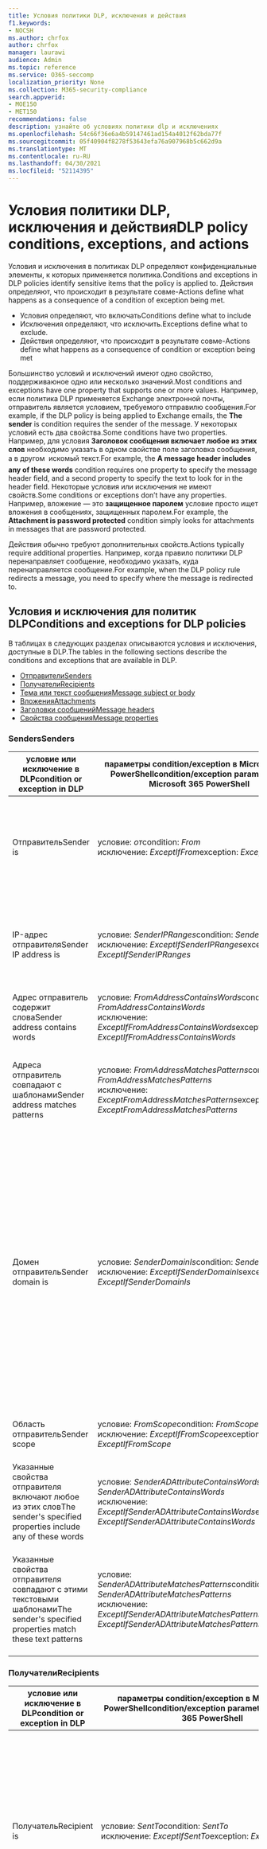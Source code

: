 ```yaml
---
title: Условия политики DLP, исключения и действия
f1.keywords:
- NOCSH
ms.author: chrfox
author: chrfox
manager: laurawi
audience: Admin
ms.topic: reference
ms.service: O365-seccomp
localization_priority: None
ms.collection: M365-security-compliance
search.appverid:
- MOE150
- MET150
recommendations: false
description: узнайте об условиях политики dlp и исключениях
ms.openlocfilehash: 54c66f36e6a4b59147461ad154a4012f62bda77f
ms.sourcegitcommit: 05f40904f8278f53643efa76a907968b5c662d9a
ms.translationtype: MT
ms.contentlocale: ru-RU
ms.lasthandoff: 04/30/2021
ms.locfileid: "52114395"
---
```

# <a name="dlp-policy-conditions-exceptions-and-actions"></a><span data-ttu-id="7125e-103">Условия политики DLP, исключения и действия</span><span class="sxs-lookup"><span data-stu-id="7125e-103">DLP policy conditions, exceptions, and actions</span></span>

<span data-ttu-id="7125e-104">Условия и исключения в политиках DLP определяют конфиденциальные элементы, к которых применяется политика.</span><span class="sxs-lookup"><span data-stu-id="7125e-104">Conditions and exceptions in DLP policies identify sensitive items that the policy is applied to.</span></span> <span data-ttu-id="7125e-105">Действия определяют, что происходит в результате совме-</span><span class="sxs-lookup"><span data-stu-id="7125e-105">Actions define what happens as a consequence of a condition of exception being met.</span></span>

- <span data-ttu-id="7125e-106">Условия определяют, что включать</span><span class="sxs-lookup"><span data-stu-id="7125e-106">Conditions define what to include</span></span>
- <span data-ttu-id="7125e-107">Исключения определяют, что исключить.</span><span class="sxs-lookup"><span data-stu-id="7125e-107">Exceptions define what to exclude.</span></span>
- <span data-ttu-id="7125e-108">Действия определяют, что происходит в результате совме-</span><span class="sxs-lookup"><span data-stu-id="7125e-108">Actions define what happens as a consequence of condition or exception being met</span></span>
 
<span data-ttu-id="7125e-109">Большинство условий и исключений имеют одно свойство, поддерживаюное одно или несколько значений.</span><span class="sxs-lookup"><span data-stu-id="7125e-109">Most conditions and exceptions have one property that supports one or more values.</span></span> <span data-ttu-id="7125e-110">Например, если политика DLP применяется Exchange электронной почты,  отправитель является условием, требуемого отправилю сообщения.</span><span class="sxs-lookup"><span data-stu-id="7125e-110">For example, if the DLP policy is being applied to Exchange emails, the **The sender** is condition requires the sender of the message.</span></span> <span data-ttu-id="7125e-111">У некоторых условий есть два свойства.</span><span class="sxs-lookup"><span data-stu-id="7125e-111">Some conditions have two properties.</span></span> <span data-ttu-id="7125e-112">Например, для условия **Заголовок сообщения включает любое из этих слов** необходимо указать в одном свойстве поле заголовка сообщения, а в другом  искомый текст.</span><span class="sxs-lookup"><span data-stu-id="7125e-112">For example, the **A message header includes any of these words** condition requires one property to specify the message header field, and a second property to specify the text to look for in the header field.</span></span> <span data-ttu-id="7125e-113">Некоторые условия или исключения не имеют свойств.</span><span class="sxs-lookup"><span data-stu-id="7125e-113">Some conditions or exceptions don’t have any properties.</span></span> <span data-ttu-id="7125e-114">Например, вложение — это **защищенное паролем** условие просто ищет вложения в сообщениях, защищенных паролем.</span><span class="sxs-lookup"><span data-stu-id="7125e-114">For example, the **Attachment is password protected** condition simply looks for attachments in messages that are password protected.</span></span>

<span data-ttu-id="7125e-115">Действия обычно требуют дополнительных свойств.</span><span class="sxs-lookup"><span data-stu-id="7125e-115">Actions typically require additional properties.</span></span> <span data-ttu-id="7125e-116">Например, когда правило политики DLP перенаправляет сообщение, необходимо указать, куда перенаправляется сообщение.</span><span class="sxs-lookup"><span data-stu-id="7125e-116">For example, when the DLP policy rule redirects a message, you need to specify where the message is redirected to.</span></span> 
<!-- Some actions have multiple properties that are available or required. For example, when the rule adds a header field to the message header, you need to specify both the name and value of the header. When the rule adds a disclaimer to messages, you need to specify the disclaimer text, but you can also specify where to insert the text, or what to do if the disclaimer can't be added to the message. Typically, you can configure multiple actions in a rule, but some actions are exclusive. For example, one rule can't reject and redirect the same message.-->

## <a name="conditions-and-exceptions-for-dlp-policies"></a><span data-ttu-id="7125e-117">Условия и исключения для политик DLP</span><span class="sxs-lookup"><span data-stu-id="7125e-117">Conditions and exceptions for DLP policies</span></span>

<span data-ttu-id="7125e-118">В таблицах в следующих разделах описываются условия и исключения, доступные в DLP.</span><span class="sxs-lookup"><span data-stu-id="7125e-118">The tables in the following sections describe the conditions and exceptions that are available in DLP.</span></span>

- [<span data-ttu-id="7125e-119">Отправители</span><span class="sxs-lookup"><span data-stu-id="7125e-119">Senders</span></span>](#senders)
- [<span data-ttu-id="7125e-120">Получатели</span><span class="sxs-lookup"><span data-stu-id="7125e-120">Recipients</span></span>](#recipients)
- [<span data-ttu-id="7125e-121">Тема или текст сообщения</span><span class="sxs-lookup"><span data-stu-id="7125e-121">Message subject or body</span></span>](#message-subject-or-body)
- [<span data-ttu-id="7125e-122">Вложения</span><span class="sxs-lookup"><span data-stu-id="7125e-122">Attachments</span></span>](#attachments)
- [<span data-ttu-id="7125e-123">Заголовки сообщений</span><span class="sxs-lookup"><span data-stu-id="7125e-123">Message headers</span></span>](#message-headers)
- [<span data-ttu-id="7125e-124">Свойства сообщения</span><span class="sxs-lookup"><span data-stu-id="7125e-124">Message properties</span></span>](#message-properties)

### <a name="senders"></a><span data-ttu-id="7125e-125">Senders</span><span class="sxs-lookup"><span data-stu-id="7125e-125">Senders</span></span>


|<span data-ttu-id="7125e-126">**условие или исключение в DLP**</span><span class="sxs-lookup"><span data-stu-id="7125e-126">**condition or exception in DLP**</span></span>  |<span data-ttu-id="7125e-127">**параметры condition/exception в Microsoft 365 PowerShell**</span><span class="sxs-lookup"><span data-stu-id="7125e-127">**condition/exception parameters in Microsoft 365 PowerShell**</span></span> |<span data-ttu-id="7125e-128">**тип свойства**</span><span class="sxs-lookup"><span data-stu-id="7125e-128">**property type**</span></span>  |<span data-ttu-id="7125e-129">**description**</span><span class="sxs-lookup"><span data-stu-id="7125e-129">**description**</span></span>|
|---------|---------|---------|---------|
|<span data-ttu-id="7125e-130">Отправитель</span><span class="sxs-lookup"><span data-stu-id="7125e-130">Sender is</span></span> |<span data-ttu-id="7125e-131">условие: *от*</span><span class="sxs-lookup"><span data-stu-id="7125e-131">condition: *From*</span></span> <br/> <span data-ttu-id="7125e-132">исключение: *ExceptIfFrom*</span><span class="sxs-lookup"><span data-stu-id="7125e-132">exception: *ExceptIfFrom*</span></span>      |<span data-ttu-id="7125e-133">Addresses</span><span class="sxs-lookup"><span data-stu-id="7125e-133">Addresses</span></span> |     <span data-ttu-id="7125e-134">Сообщения, отправленные указанными почтовыми ящиками, пользователями почты, почтовыми контактами или Microsoft 365 группами в организации.</span><span class="sxs-lookup"><span data-stu-id="7125e-134">Messages that are sent by the specified mailboxes, mail users, mail contacts, or Microsoft 365 groups in the organization.</span></span>|
|<span data-ttu-id="7125e-135">IP-адрес отправителя</span><span class="sxs-lookup"><span data-stu-id="7125e-135">Sender IP address is</span></span>     |<span data-ttu-id="7125e-136">условие: *SenderIPRanges*</span><span class="sxs-lookup"><span data-stu-id="7125e-136">condition: *SenderIPRanges*</span></span><br/> <span data-ttu-id="7125e-137">исключение: *ExceptIfSenderIPRanges*</span><span class="sxs-lookup"><span data-stu-id="7125e-137">exception: *ExceptIfSenderIPRanges*</span></span>         |  <span data-ttu-id="7125e-138">IPAddressRanges</span><span class="sxs-lookup"><span data-stu-id="7125e-138">IPAddressRanges</span></span>       | <span data-ttu-id="7125e-139">Сообщения, IP-адрес отправителя которых совпадает с указанным IP-адресом или находится в указанном диапазоне IP-адресов.</span><span class="sxs-lookup"><span data-stu-id="7125e-139">Messages where the sender's IP address matches the specified IP address, or falls within the specified IP address range.</span></span>       |
|<span data-ttu-id="7125e-140">Адрес отправитель содержит слова</span><span class="sxs-lookup"><span data-stu-id="7125e-140">Sender address contains words</span></span>   | <span data-ttu-id="7125e-141">условие: *FromAddressContainsWords*</span><span class="sxs-lookup"><span data-stu-id="7125e-141">condition: *FromAddressContainsWords*</span></span> <br/> <span data-ttu-id="7125e-142">исключение: *ExceptIfFromAddressContainsWords*</span><span class="sxs-lookup"><span data-stu-id="7125e-142">exception: *ExceptIfFromAddressContainsWords*</span></span>        |   <span data-ttu-id="7125e-143">Words</span><span class="sxs-lookup"><span data-stu-id="7125e-143">Words</span></span>      |   <span data-ttu-id="7125e-144">Сообщения, электронный адрес отправителя которых содержит указанные слова.</span><span class="sxs-lookup"><span data-stu-id="7125e-144">Messages that contain the specified words in the sender's email address.</span></span>|
| <span data-ttu-id="7125e-145">Адреса отправитель совпадают с шаблонами</span><span class="sxs-lookup"><span data-stu-id="7125e-145">Sender address matches patterns</span></span>    | <span data-ttu-id="7125e-146">условие: *FromAddressMatchesPatterns*</span><span class="sxs-lookup"><span data-stu-id="7125e-146">condition: *FromAddressMatchesPatterns*</span></span> <br/> <span data-ttu-id="7125e-147">исключение: *ExceptFromAddressMatchesPatterns*</span><span class="sxs-lookup"><span data-stu-id="7125e-147">exception: *ExceptFromAddressMatchesPatterns*</span></span>       |      <span data-ttu-id="7125e-148">Patterns</span><span class="sxs-lookup"><span data-stu-id="7125e-148">Patterns</span></span>   |  <span data-ttu-id="7125e-149">Сообщения, электронный адрес отправителя которых содержит текстовые шаблоны, соответствующие указанным регулярным выражениям.</span><span class="sxs-lookup"><span data-stu-id="7125e-149">Messages where the sender's email address contains text patterns that match the specified regular expressions.</span></span>  |
|<span data-ttu-id="7125e-150">Домен отправитель</span><span class="sxs-lookup"><span data-stu-id="7125e-150">Sender domain is</span></span>  |  <span data-ttu-id="7125e-151">условие: *SenderDomainIs*</span><span class="sxs-lookup"><span data-stu-id="7125e-151">condition: *SenderDomainIs*</span></span> <br/> <span data-ttu-id="7125e-152">исключение: *ExceptIfSenderDomainIs*</span><span class="sxs-lookup"><span data-stu-id="7125e-152">exception: *ExceptIfSenderDomainIs*</span></span>       |<span data-ttu-id="7125e-153">DomainName</span><span class="sxs-lookup"><span data-stu-id="7125e-153">DomainName</span></span>         |     <span data-ttu-id="7125e-154">Сообщения, в которых домен электронного адреса отправителя совпадает с указанным значением.</span><span class="sxs-lookup"><span data-stu-id="7125e-154">Messages where the domain of the sender's email address matches the specified value.</span></span> <span data-ttu-id="7125e-155">Если необходимо найти домены отправитель, содержащие указанный домен (например, любой поддомен домена), используйте условия адресов отправитель *(FromAddressMatchesPatterns)* и укажите домен с помощью синтаксиса:   \. 'domain \. com$'.</span><span class="sxs-lookup"><span data-stu-id="7125e-155">If you need to find sender domains that *contain* the specified domain (for example, any subdomain of a domain), use **The sender address matches**(*FromAddressMatchesPatterns*) condition and specify the domain by using the syntax: '\.domain\.com$'.</span></span>    |
|<span data-ttu-id="7125e-156">Область отправитель</span><span class="sxs-lookup"><span data-stu-id="7125e-156">Sender scope</span></span>    | <span data-ttu-id="7125e-157">условие: *FromScope*</span><span class="sxs-lookup"><span data-stu-id="7125e-157">condition: *FromScope*</span></span> <br/> <span data-ttu-id="7125e-158">исключение: *ExceptIfFromScope*</span><span class="sxs-lookup"><span data-stu-id="7125e-158">exception: *ExceptIfFromScope*</span></span>    | <span data-ttu-id="7125e-159">UserScopeFrom</span><span class="sxs-lookup"><span data-stu-id="7125e-159">UserScopeFrom</span></span>    |    <span data-ttu-id="7125e-160">Сообщения, отправляемые внутренними или внешними отправительами.</span><span class="sxs-lookup"><span data-stu-id="7125e-160">Messages that are sent by either internal or external senders.</span></span>    |
|<span data-ttu-id="7125e-161">Указанные свойства отправителя включают любое из этих слов</span><span class="sxs-lookup"><span data-stu-id="7125e-161">The sender's specified properties include any of these words</span></span>|<span data-ttu-id="7125e-162">условие: *SenderADAttributeContainsWords*</span><span class="sxs-lookup"><span data-stu-id="7125e-162">condition: *SenderADAttributeContainsWords*</span></span> <br/> <span data-ttu-id="7125e-163">исключение: *ExceptIfSenderADAttributeContainsWords*</span><span class="sxs-lookup"><span data-stu-id="7125e-163">exception: *ExceptIfSenderADAttributeContainsWords*</span></span>|<span data-ttu-id="7125e-164">Первое свойство:  `ADAttribute`</span><span class="sxs-lookup"><span data-stu-id="7125e-164">First property: `ADAttribute`</span></span> <p> <span data-ttu-id="7125e-165">Второе свойство: `Words`</span><span class="sxs-lookup"><span data-stu-id="7125e-165">Second property: `Words`</span></span>|<span data-ttu-id="7125e-166">Сообщения, в которых заданный атрибут Active Directory отправителя содержит любые из указанных слов.</span><span class="sxs-lookup"><span data-stu-id="7125e-166">Messages where the specified Active Directory attribute of the sender contains any of the specified words.</span></span>|
|<span data-ttu-id="7125e-167">Указанные свойства отправителя совпадают с этими текстовыми шаблонами</span><span class="sxs-lookup"><span data-stu-id="7125e-167">The sender's specified properties match these text patterns</span></span>|<span data-ttu-id="7125e-168">условие: *SenderADAttributeMatchesPatterns*</span><span class="sxs-lookup"><span data-stu-id="7125e-168">condition: *SenderADAttributeMatchesPatterns*</span></span> <br/> <span data-ttu-id="7125e-169">исключение: *ExceptIfSenderADAttributeMatchesPatterns*</span><span class="sxs-lookup"><span data-stu-id="7125e-169">exception: *ExceptIfSenderADAttributeMatchesPatterns*</span></span>|<span data-ttu-id="7125e-170">Первое свойство:  `ADAttribute`</span><span class="sxs-lookup"><span data-stu-id="7125e-170">First property: `ADAttribute`</span></span> <p> <span data-ttu-id="7125e-171">Второе свойство: `Patterns`</span><span class="sxs-lookup"><span data-stu-id="7125e-171">Second property: `Patterns`</span></span>|<span data-ttu-id="7125e-172">Сообщения, в которых заданный атрибут Active Directory отправителя содержит текстовые шаблоны, соответствующие указанным регулярным выражениям.</span><span class="sxs-lookup"><span data-stu-id="7125e-172">Messages where the specified Active Directory attribute of the sender contains text patterns that match the specified regular expressions.</span></span>|

### <a name="recipients"></a><span data-ttu-id="7125e-173">Получатели</span><span class="sxs-lookup"><span data-stu-id="7125e-173">Recipients</span></span>

|<span data-ttu-id="7125e-174">**условие или исключение в DLP**</span><span class="sxs-lookup"><span data-stu-id="7125e-174">**condition or exception in DLP**</span></span>| <span data-ttu-id="7125e-175">**параметры condition/exception в Microsoft 365 PowerShell**</span><span class="sxs-lookup"><span data-stu-id="7125e-175">**condition/exception parameters in Microsoft 365 PowerShell**</span></span> |    <span data-ttu-id="7125e-176">**тип свойства**</span><span class="sxs-lookup"><span data-stu-id="7125e-176">**property type**</span></span> | <span data-ttu-id="7125e-177">**description**</span><span class="sxs-lookup"><span data-stu-id="7125e-177">**description**</span></span>|
|---------|---------|---------|---------|
|<span data-ttu-id="7125e-178">Получатель</span><span class="sxs-lookup"><span data-stu-id="7125e-178">Recipient is</span></span>|  <span data-ttu-id="7125e-179">условие: *SentTo*</span><span class="sxs-lookup"><span data-stu-id="7125e-179">condition: *SentTo*</span></span> <br/> <span data-ttu-id="7125e-180">исключение: *ExceptIfSentTo*</span><span class="sxs-lookup"><span data-stu-id="7125e-180">exception: *ExceptIfSentTo*</span></span> | <span data-ttu-id="7125e-181">Addresses</span><span class="sxs-lookup"><span data-stu-id="7125e-181">Addresses</span></span> | <span data-ttu-id="7125e-182">Сообщения, в которых одним из получателей является указанный почтовый ящик, пользователь почты или почтовый контакт в организации.</span><span class="sxs-lookup"><span data-stu-id="7125e-182">Messages where one of the recipients is the specified mailbox, mail user, or mail contact in the organization.</span></span> <span data-ttu-id="7125e-183">Получатели могут быть указаны в поле **To**, **Cc** или **Bcc** сообщения.</span><span class="sxs-lookup"><span data-stu-id="7125e-183">The recipients can be in the **To**, **Cc**, or **Bcc** fields of the message.</span></span>|
|<span data-ttu-id="7125e-184">Домен получателя</span><span class="sxs-lookup"><span data-stu-id="7125e-184">Recipient domain is</span></span>|   <span data-ttu-id="7125e-185">условие: *RecipientDomainIs*</span><span class="sxs-lookup"><span data-stu-id="7125e-185">condition: *RecipientDomainIs*</span></span> <br/> <span data-ttu-id="7125e-186">исключение: *ExceptIfRecipientDomainIs*</span><span class="sxs-lookup"><span data-stu-id="7125e-186">exception: *ExceptIfRecipientDomainIs*</span></span> |   <span data-ttu-id="7125e-187">DomainName</span><span class="sxs-lookup"><span data-stu-id="7125e-187">DomainName</span></span> |    <span data-ttu-id="7125e-188">Сообщения, в которых домен адреса электронной почты получателя соответствует указанному значению.</span><span class="sxs-lookup"><span data-stu-id="7125e-188">Messages where the domain of the recipient's email address matches the specified value.</span></span>|
|<span data-ttu-id="7125e-189">Адрес получателя содержит слова</span><span class="sxs-lookup"><span data-stu-id="7125e-189">Recipient address contains words</span></span>|  <span data-ttu-id="7125e-190">условие: *AnyOfRecipientAddressContainsWords*</span><span class="sxs-lookup"><span data-stu-id="7125e-190">condition: *AnyOfRecipientAddressContainsWords*</span></span> <br/> <span data-ttu-id="7125e-191">исключение: *ExceptIfAnyOfRecipientAddressContainsWords*</span><span class="sxs-lookup"><span data-stu-id="7125e-191">exception: *ExceptIfAnyOfRecipientAddressContainsWords*</span></span>|  <span data-ttu-id="7125e-192">Words</span><span class="sxs-lookup"><span data-stu-id="7125e-192">Words</span></span>|  <span data-ttu-id="7125e-193">Сообщения, электронный адрес получателя которых содержит указанные слова.</span><span class="sxs-lookup"><span data-stu-id="7125e-193">Messages that contain the specified words in the recipient's email address.</span></span> <br/><span data-ttu-id="7125e-p106">**Примечание.** Это условие не учитывает сообщения, отправленные на прокси-адреса получателя. Сопоставляются только сообщения, отправленные на основной электронный адрес получателя.</span><span class="sxs-lookup"><span data-stu-id="7125e-p106">**Note**: This condition doesn't consider messages that are sent to recipient proxy addresses. It only matches messages that are sent to the recipient's primary email address.</span></span>|
|<span data-ttu-id="7125e-196">Шаблоны адресов получателей совпадают</span><span class="sxs-lookup"><span data-stu-id="7125e-196">Recipient address matches patterns</span></span>| <span data-ttu-id="7125e-197">условие: *AnyOfRecipientAddressMatchesPatterns*</span><span class="sxs-lookup"><span data-stu-id="7125e-197">condition: *AnyOfRecipientAddressMatchesPatterns*</span></span> <br/> <span data-ttu-id="7125e-198">исключение: *ExceptIfAnyOfRecipientAddressMatchesPatterns*</span><span class="sxs-lookup"><span data-stu-id="7125e-198">exception: *ExceptIfAnyOfRecipientAddressMatchesPatterns*</span></span>| <span data-ttu-id="7125e-199">Patterns</span><span class="sxs-lookup"><span data-stu-id="7125e-199">Patterns</span></span>    |<span data-ttu-id="7125e-200">Сообщения, электронный адрес получателя которых содержит текстовые шаблоны, соответствующие указанным регулярным выражениям.</span><span class="sxs-lookup"><span data-stu-id="7125e-200">Messages where a recipient's email address contains text patterns that match the specified regular expressions.</span></span> <br/> <span data-ttu-id="7125e-p107">**Примечание.** Это условие не учитывает сообщения, отправленные на прокси-адреса получателя. Сопоставляются только сообщения, отправленные на основной электронный адрес получателя.</span><span class="sxs-lookup"><span data-stu-id="7125e-p107">**Note**: This condition doesn't consider messages that are sent to recipient proxy addresses. It only matches messages that are sent to the recipient's primary email address.</span></span>|
|<span data-ttu-id="7125e-203">Отправлено члену</span><span class="sxs-lookup"><span data-stu-id="7125e-203">Sent to member of</span></span>| <span data-ttu-id="7125e-204">условие: *SentToMemberOf*</span><span class="sxs-lookup"><span data-stu-id="7125e-204">condition: *SentToMemberOf*</span></span> <br/> <span data-ttu-id="7125e-205">исключение: *ExceptIfSentToMemberOf*</span><span class="sxs-lookup"><span data-stu-id="7125e-205">exception: *ExceptIfSentToMemberOf*</span></span>|  <span data-ttu-id="7125e-206">Addresses</span><span class="sxs-lookup"><span data-stu-id="7125e-206">Addresses</span></span>|  <span data-ttu-id="7125e-207">Сообщения, содержащие получателей, которые являются членами указанной группы рассылки, группой безопасности с поддержкой почты или Microsoft 365 группы.</span><span class="sxs-lookup"><span data-stu-id="7125e-207">Messages that contain recipients who are members of the specified distribution group, mail-enabled security group, or Microsoft 365 group.</span></span> <span data-ttu-id="7125e-208">Группа может быть указана в поле **To**, **Cc** или **Bcc** сообщения.</span><span class="sxs-lookup"><span data-stu-id="7125e-208">The group can be in the **To**, **Cc**, or **Bcc** fields of the message.</span></span>|

### <a name="message-subject-or-body"></a><span data-ttu-id="7125e-209">Тема или текст сообщения</span><span class="sxs-lookup"><span data-stu-id="7125e-209">Message subject or body</span></span>

|<span data-ttu-id="7125e-210">**условие или исключение в DLP**</span><span class="sxs-lookup"><span data-stu-id="7125e-210">**condition or exception in DLP**</span></span> | <span data-ttu-id="7125e-211">**параметры condition/exception в Microsoft 365 PowerShell**</span><span class="sxs-lookup"><span data-stu-id="7125e-211">**condition/exception parameters in Microsoft 365 PowerShell**</span></span> |<span data-ttu-id="7125e-212">**тип свойства**</span><span class="sxs-lookup"><span data-stu-id="7125e-212">**property type**</span></span>| <span data-ttu-id="7125e-213">**description**</span><span class="sxs-lookup"><span data-stu-id="7125e-213">**description**</span></span>|
|---------|---------|---------|---------|
|<span data-ttu-id="7125e-214">Тема содержит слова или фразы</span><span class="sxs-lookup"><span data-stu-id="7125e-214">Subject contains words or phrases</span></span>| <span data-ttu-id="7125e-215">условие: *SubjectContainsWords*</span><span class="sxs-lookup"><span data-stu-id="7125e-215">condition: *SubjectContainsWords*</span></span> <br/> <span data-ttu-id="7125e-216">исключение: *ExceptIf SubjectContainsWords*</span><span class="sxs-lookup"><span data-stu-id="7125e-216">exception: *ExceptIf SubjectContainsWords*</span></span>| <span data-ttu-id="7125e-217">Words</span><span class="sxs-lookup"><span data-stu-id="7125e-217">Words</span></span>   |<span data-ttu-id="7125e-218">Сообщения, в которых поле Subject содержит указанные слова.</span><span class="sxs-lookup"><span data-stu-id="7125e-218">Messages that have the specified words in the Subject field.</span></span>|
|<span data-ttu-id="7125e-219">Шаблоны совпадений субъектов</span><span class="sxs-lookup"><span data-stu-id="7125e-219">Subject matches patterns</span></span>|<span data-ttu-id="7125e-220">условие: *SubjectMatchesPatterns*</span><span class="sxs-lookup"><span data-stu-id="7125e-220">condition: *SubjectMatchesPatterns*</span></span> <br/> <span data-ttu-id="7125e-221">исключение: *ExceptIf SubjectMatchesPatterns*</span><span class="sxs-lookup"><span data-stu-id="7125e-221">exception: *ExceptIf SubjectMatchesPatterns*</span></span>|<span data-ttu-id="7125e-222">Patterns</span><span class="sxs-lookup"><span data-stu-id="7125e-222">Patterns</span></span>   |<span data-ttu-id="7125e-223">Сообщения, в которых поле Subject содержит текстовые шаблоны, которые соответствуют указанным регулярным выражениям.</span><span class="sxs-lookup"><span data-stu-id="7125e-223">Messages where the Subject field contain text patterns that match the specified regular expressions.</span></span>|
|<span data-ttu-id="7125e-224">Содержимое содержит</span><span class="sxs-lookup"><span data-stu-id="7125e-224">Content contains</span></span>|  <span data-ttu-id="7125e-225">условие: *ContentContainsSensitiveInformation*</span><span class="sxs-lookup"><span data-stu-id="7125e-225">condition: *ContentContainsSensitiveInformation*</span></span> <br/> <span data-ttu-id="7125e-226">исключение, *за исключениемIfContentContainsSensitiveInformation*</span><span class="sxs-lookup"><span data-stu-id="7125e-226">exception *ExceptIfContentContainsSensitiveInformation*</span></span>| <span data-ttu-id="7125e-227">SensitiveInformationTypes</span><span class="sxs-lookup"><span data-stu-id="7125e-227">SensitiveInformationTypes</span></span>|  <span data-ttu-id="7125e-228">Сообщения или документы, содержащие конфиденциальную информацию, определяемую политиками предотвращения потери данных (DLP).</span><span class="sxs-lookup"><span data-stu-id="7125e-228">Messages or documents that contain sensitive information as defined by data loss prevention (DLP) policies.</span></span>|
| <span data-ttu-id="7125e-229">Шаблон совпадений субъекта или тела</span><span class="sxs-lookup"><span data-stu-id="7125e-229">Subject or Body matches pattern</span></span>    | <span data-ttu-id="7125e-230">условие: *SubjectOrBodyMatchesPatterns*</span><span class="sxs-lookup"><span data-stu-id="7125e-230">condition: *SubjectOrBodyMatchesPatterns*</span></span> <br/> <span data-ttu-id="7125e-231">исключение: *ExceptIfSubjectOrBodyMatchesPatterns*</span><span class="sxs-lookup"><span data-stu-id="7125e-231">exception: *ExceptIfSubjectOrBodyMatchesPatterns*</span></span>    | <span data-ttu-id="7125e-232">Patterns</span><span class="sxs-lookup"><span data-stu-id="7125e-232">Patterns</span></span>    | <span data-ttu-id="7125e-233">Сообщения, в которых поле субъекта или тело сообщения содержит текстовые шаблоны, которые соответствуют указанным регулярным выражениям.</span><span class="sxs-lookup"><span data-stu-id="7125e-233">Messages where the subject field or message body contains text patterns that match the specified regular expressions.</span></span>    |
| <span data-ttu-id="7125e-234">Тема или тело содержит слова</span><span class="sxs-lookup"><span data-stu-id="7125e-234">Subject or Body contains words</span></span>    | <span data-ttu-id="7125e-235">условие: *SubjectOrBodyContainsWords*</span><span class="sxs-lookup"><span data-stu-id="7125e-235">condition: *SubjectOrBodyContainsWords*</span></span> <br/> <span data-ttu-id="7125e-236">исключение: *ExceptIfSubjectOrBodyContainsWords*</span><span class="sxs-lookup"><span data-stu-id="7125e-236">exception: *ExceptIfSubjectOrBodyContainsWords*</span></span>    | <span data-ttu-id="7125e-237">Words</span><span class="sxs-lookup"><span data-stu-id="7125e-237">Words</span></span>    | <span data-ttu-id="7125e-238">Сообщения с указанными словами в поле субъекта или теле сообщений</span><span class="sxs-lookup"><span data-stu-id="7125e-238">Messages that have the specified words in the subject field or message body</span></span>    |


### <a name="attachments"></a><span data-ttu-id="7125e-239">Вложения</span><span class="sxs-lookup"><span data-stu-id="7125e-239">Attachments</span></span>

|<span data-ttu-id="7125e-240">**условие или исключение в DLP**</span><span class="sxs-lookup"><span data-stu-id="7125e-240">**condition or exception in DLP**</span></span>| <span data-ttu-id="7125e-241">**параметры condition/exception в Microsoft 365 PowerShell**</span><span class="sxs-lookup"><span data-stu-id="7125e-241">**condition/exception parameters in Microsoft 365 PowerShell**</span></span>| <span data-ttu-id="7125e-242">**тип свойства**</span><span class="sxs-lookup"><span data-stu-id="7125e-242">**property type**</span></span>   |<span data-ttu-id="7125e-243">**description**</span><span class="sxs-lookup"><span data-stu-id="7125e-243">**description**</span></span>|
|---------|---------|---------|---------|
|<span data-ttu-id="7125e-244">Вложение защищено паролем</span><span class="sxs-lookup"><span data-stu-id="7125e-244">Attachment is password protected</span></span>|<span data-ttu-id="7125e-245">условие: *DocumentIsPasswordProtected*</span><span class="sxs-lookup"><span data-stu-id="7125e-245">condition: *DocumentIsPasswordProtected*</span></span> <br/> <span data-ttu-id="7125e-246">исключение: *ExceptIfDocumentIsPasswordProtected*</span><span class="sxs-lookup"><span data-stu-id="7125e-246">exception: *ExceptIfDocumentIsPasswordProtected*</span></span>|<span data-ttu-id="7125e-247">нет</span><span class="sxs-lookup"><span data-stu-id="7125e-247">none</span></span>| <span data-ttu-id="7125e-248">Сообщения с вложениями, защищенными паролем (такие файлы нельзя проверить).</span><span class="sxs-lookup"><span data-stu-id="7125e-248">Messages where an attachment is password protected (and therefore can't be scanned).</span></span> <span data-ttu-id="7125e-249">Обнаружение паролей работает только для Office документов, .zip файлов и файлов .7z.</span><span class="sxs-lookup"><span data-stu-id="7125e-249">Password detection only works for Office documents, .zip files, and .7z files.</span></span>|
|<span data-ttu-id="7125e-250">Расширение файла вложения</span><span class="sxs-lookup"><span data-stu-id="7125e-250">Attachment’s file extension is</span></span>|<span data-ttu-id="7125e-251">условие: *ContentExtensionMatchesWords*</span><span class="sxs-lookup"><span data-stu-id="7125e-251">condition: *ContentExtensionMatchesWords*</span></span> <br/> <span data-ttu-id="7125e-252">исключение: *ExceptIfContentExtensionMatchesWords*</span><span class="sxs-lookup"><span data-stu-id="7125e-252">exception: *ExceptIfContentExtensionMatchesWords*</span></span>|  <span data-ttu-id="7125e-253">Words</span><span class="sxs-lookup"><span data-stu-id="7125e-253">Words</span></span>   |<span data-ttu-id="7125e-254">Сообщения, в которых расширение файла вложения совпадает с любым из указанных свойств.</span><span class="sxs-lookup"><span data-stu-id="7125e-254">Messages where an attachment's file extension matches any of the specified words.</span></span>|
|<span data-ttu-id="7125e-255">Содержимое вложений электронной почты не удалось отсканировать</span><span class="sxs-lookup"><span data-stu-id="7125e-255">Any email attachment’s content could not be scanned</span></span>|<span data-ttu-id="7125e-256">условие: *DocumentIsUnsupported*</span><span class="sxs-lookup"><span data-stu-id="7125e-256">condition: *DocumentIsUnsupported*</span></span> <br/><span data-ttu-id="7125e-257">исключение: *ExceptIf DocumentIsUnsupported*</span><span class="sxs-lookup"><span data-stu-id="7125e-257">exception: *ExceptIf DocumentIsUnsupported*</span></span>|   <span data-ttu-id="7125e-258">н/д</span><span class="sxs-lookup"><span data-stu-id="7125e-258">n/a</span></span>|    <span data-ttu-id="7125e-259">Сообщения, в которых вложение не распознается по Exchange Online.</span><span class="sxs-lookup"><span data-stu-id="7125e-259">Messages where an attachment isn't natively recognized by Exchange Online.</span></span>|
|<span data-ttu-id="7125e-260">Содержимое любого вложения электронной почты не завершило сканирование</span><span class="sxs-lookup"><span data-stu-id="7125e-260">Any email attachment’s content didn’t complete scanning</span></span>|   <span data-ttu-id="7125e-261">условие: *ProcessingLimitExceeded*</span><span class="sxs-lookup"><span data-stu-id="7125e-261">condition: *ProcessingLimitExceeded*</span></span> <br/> <span data-ttu-id="7125e-262">исключение: *ExceptIfProcessingLimitExceeded*</span><span class="sxs-lookup"><span data-stu-id="7125e-262">exception: *ExceptIfProcessingLimitExceeded*</span></span>|    <span data-ttu-id="7125e-263">Н/д</span><span class="sxs-lookup"><span data-stu-id="7125e-263">n/a</span></span> |<span data-ttu-id="7125e-p110">Сообщения, для которых обработчику правил не удалось завершить сканирование вложений. С помощью этого условия можно создавать правила, которые совместно определяют и обрабатывают сообщения, содержимое которых не полностью прошло сканирование.</span><span class="sxs-lookup"><span data-stu-id="7125e-p110">Messages where the rules engine couldn't complete the scanning of the attachments. You can use this condition to create rules that work together to identify and process messages where the content couldn't be fully scanned.</span></span>|
|<span data-ttu-id="7125e-266">Имя документа содержит слова</span><span class="sxs-lookup"><span data-stu-id="7125e-266">Document name contains words</span></span>|<span data-ttu-id="7125e-267">условие: *DocumentNameMatchesWords*</span><span class="sxs-lookup"><span data-stu-id="7125e-267">condition: *DocumentNameMatchesWords*</span></span> <br/> <span data-ttu-id="7125e-268">исключение: *ExceptIfDocumentNameMatchesWords*</span><span class="sxs-lookup"><span data-stu-id="7125e-268">exception: *ExceptIfDocumentNameMatchesWords*</span></span> |<span data-ttu-id="7125e-269">Words</span><span class="sxs-lookup"><span data-stu-id="7125e-269">Words</span></span>  |<span data-ttu-id="7125e-270">Сообщения, в которых имя файла вложения совпадает с любым из указанных слов.</span><span class="sxs-lookup"><span data-stu-id="7125e-270">Messages where an attachment's file name matches any of the specified words.</span></span>|
|<span data-ttu-id="7125e-271">Имя документа совпадает с шаблонами</span><span class="sxs-lookup"><span data-stu-id="7125e-271">Document name matches patterns</span></span>|<span data-ttu-id="7125e-272">условие: *DocumentNameMatchesPatterns*</span><span class="sxs-lookup"><span data-stu-id="7125e-272">condition: *DocumentNameMatchesPatterns*</span></span> <br/> <span data-ttu-id="7125e-273">исключение: *ExceptIfDocumentNameMatchesPatterns*</span><span class="sxs-lookup"><span data-stu-id="7125e-273">exception: *ExceptIfDocumentNameMatchesPatterns*</span></span>|    <span data-ttu-id="7125e-274">Patterns</span><span class="sxs-lookup"><span data-stu-id="7125e-274">Patterns</span></span>    |<span data-ttu-id="7125e-275">Сообщения, в которых имя файла вложения содержит текстовые шаблоны, соответствующие указанным регулярным выражениям.</span><span class="sxs-lookup"><span data-stu-id="7125e-275">Messages where an attachment's file name contains text patterns that match the specified regular expressions.</span></span>|
|<span data-ttu-id="7125e-276">Свойство документа</span><span class="sxs-lookup"><span data-stu-id="7125e-276">Document property is</span></span>|<span data-ttu-id="7125e-277">условие: *ContentPropertyContainsWords*</span><span class="sxs-lookup"><span data-stu-id="7125e-277">condition: *ContentPropertyContainsWords*</span></span> <br/> <span data-ttu-id="7125e-278">исключение: *ExceptIfContentPropertyContainsWords*</span><span class="sxs-lookup"><span data-stu-id="7125e-278">exception: *ExceptIfContentPropertyContainsWords*</span></span> |<span data-ttu-id="7125e-279">Words</span><span class="sxs-lookup"><span data-stu-id="7125e-279">Words</span></span>| <span data-ttu-id="7125e-280">Сообщения или документы, в которых расширение файла вложения совпадает с любым из указанных слов.</span><span class="sxs-lookup"><span data-stu-id="7125e-280">Messages or documents where an attachment's file extension matches any of the specified words.</span></span>|
|<span data-ttu-id="7125e-281">Размер документа равен или превышает</span><span class="sxs-lookup"><span data-stu-id="7125e-281">Document size equals or is greater than</span></span>| <span data-ttu-id="7125e-282">условие: *DocumentSizeOver*</span><span class="sxs-lookup"><span data-stu-id="7125e-282">condition: *DocumentSizeOver*</span></span> <br/> <span data-ttu-id="7125e-283">исключение: *ExceptIfDocumentSizeOver*</span><span class="sxs-lookup"><span data-stu-id="7125e-283">exception: *ExceptIfDocumentSizeOver*</span></span>|    <span data-ttu-id="7125e-284">Size</span><span class="sxs-lookup"><span data-stu-id="7125e-284">Size</span></span>    |<span data-ttu-id="7125e-285">Сообщения, содержащие вложения, размер которых равен заданному или превышает его.</span><span class="sxs-lookup"><span data-stu-id="7125e-285">Messages where any attachment is greater than or equal to the specified value.</span></span>|
|<span data-ttu-id="7125e-286">Вложение содержит любое из этих слов</span><span class="sxs-lookup"><span data-stu-id="7125e-286">Any attachment's content includes any of these words</span></span>| <span data-ttu-id="7125e-287">условие: *DocumentContainsWords*</span><span class="sxs-lookup"><span data-stu-id="7125e-287">condition: *DocumentContainsWords*</span></span> <br/> <span data-ttu-id="7125e-288">исключение: *ExceptIfDocumentContainsWords*</span><span class="sxs-lookup"><span data-stu-id="7125e-288">exception: *ExceptIfDocumentContainsWords*</span></span> |`Words`|<span data-ttu-id="7125e-289">Сообщения, вложения которых содержат указанные слова.</span><span class="sxs-lookup"><span data-stu-id="7125e-289">Messages where an attachment contains the specified words.</span></span>|
|<span data-ttu-id="7125e-290">Любое содержимое вложений соответствует этим текстовым шаблонам</span><span class="sxs-lookup"><span data-stu-id="7125e-290">Any attachments content matches these text patterns</span></span>|<span data-ttu-id="7125e-291">условие: *DocumentMatchesPatterns*</span><span class="sxs-lookup"><span data-stu-id="7125e-291">condition: *DocumentMatchesPatterns*</span></span> <br/> <span data-ttu-id="7125e-292">исключение: *ExceptIfDocumentMatchesPatterns*</span><span class="sxs-lookup"><span data-stu-id="7125e-292">exception: *ExceptIfDocumentMatchesPatterns*</span></span> |`Patterns`|<span data-ttu-id="7125e-293">Сообщения, вложения которых содержат текстовые шаблоны, соответствующие указанным регулярным выражениям.</span><span class="sxs-lookup"><span data-stu-id="7125e-293">Messages where an attachment contains text patterns that match the specified regular expressions.</span></span> |

### <a name="message-headers"></a><span data-ttu-id="7125e-294">Заголовки сообщения</span><span class="sxs-lookup"><span data-stu-id="7125e-294">Message Headers</span></span>

|<span data-ttu-id="7125e-295">**условие или исключение в DLP**</span><span class="sxs-lookup"><span data-stu-id="7125e-295">**condition or exception in DLP**</span></span>| <span data-ttu-id="7125e-296">**параметры condition/exception в Microsoft 365 PowerShell**</span><span class="sxs-lookup"><span data-stu-id="7125e-296">**condition/exception parameters in Microsoft 365 PowerShell**</span></span>| <span data-ttu-id="7125e-297">**тип свойства**</span><span class="sxs-lookup"><span data-stu-id="7125e-297">**property type**</span></span>|  <span data-ttu-id="7125e-298">**description**</span><span class="sxs-lookup"><span data-stu-id="7125e-298">**description**</span></span>|
|---------|---------|---------|---------|
|<span data-ttu-id="7125e-299">Заготвка содержит слова или фразы</span><span class="sxs-lookup"><span data-stu-id="7125e-299">Header contains words or phrases</span></span>|<span data-ttu-id="7125e-300">условие: *HeaderContainsWords*</span><span class="sxs-lookup"><span data-stu-id="7125e-300">condition: *HeaderContainsWords*</span></span> <br/> <span data-ttu-id="7125e-301">исключение: *ExceptIfHeaderContainsWords*</span><span class="sxs-lookup"><span data-stu-id="7125e-301">exception: *ExceptIfHeaderContainsWords*</span></span>|  <span data-ttu-id="7125e-302">Таблица hash</span><span class="sxs-lookup"><span data-stu-id="7125e-302">Hash Table</span></span>  |<span data-ttu-id="7125e-303">Сообщения, которые содержат указанное поле заголовка. Значение этого поля содержит указанные слова.</span><span class="sxs-lookup"><span data-stu-id="7125e-303">Messages that contain the specified header field, and the value of that header field contains the specified words.</span></span>|
|<span data-ttu-id="7125e-304">Заготвка соответствует шаблонам</span><span class="sxs-lookup"><span data-stu-id="7125e-304">Header matches patterns</span></span>|   <span data-ttu-id="7125e-305">условие: *HeaderMatchesPatterns*</span><span class="sxs-lookup"><span data-stu-id="7125e-305">condition: *HeaderMatchesPatterns*</span></span> <br/> <span data-ttu-id="7125e-306">исключение: *ExceptIfHeaderMatchesPatterns*</span><span class="sxs-lookup"><span data-stu-id="7125e-306">exception: *ExceptIfHeaderMatchesPatterns*</span></span>|    <span data-ttu-id="7125e-307">Таблица hash</span><span class="sxs-lookup"><span data-stu-id="7125e-307">Hash Table</span></span>  |<span data-ttu-id="7125e-308">Сообщения, которые содержат указанное поле заголовка. Значение этого поля содержит указанные регулярные выражения.</span><span class="sxs-lookup"><span data-stu-id="7125e-308">Messages that contain the specified header field, and the value of that header field contains the specified regular expressions.</span></span>|

### <a name="message-properties"></a><span data-ttu-id="7125e-309">Свойства сообщения</span><span class="sxs-lookup"><span data-stu-id="7125e-309">Message properties</span></span>

|<span data-ttu-id="7125e-310">**условие или исключение в DLP**</span><span class="sxs-lookup"><span data-stu-id="7125e-310">**condition or exception in DLP**</span></span>| <span data-ttu-id="7125e-311">**параметры condition/exception в Microsoft 365 PowerShell**</span><span class="sxs-lookup"><span data-stu-id="7125e-311">**condition/exception parameters in Microsoft 365 PowerShell**</span></span>| <span data-ttu-id="7125e-312">**тип свойства**</span><span class="sxs-lookup"><span data-stu-id="7125e-312">**property type**</span></span>   |<span data-ttu-id="7125e-313">**description**</span><span class="sxs-lookup"><span data-stu-id="7125e-313">**description**</span></span>|
|---------|---------|---------|---------|
| <span data-ttu-id="7125e-314">С важной важностью</span><span class="sxs-lookup"><span data-stu-id="7125e-314">With importance</span></span>    | <span data-ttu-id="7125e-315">условие: *WithImportance*</span><span class="sxs-lookup"><span data-stu-id="7125e-315">condition: *WithImportance*</span></span> <br/> <span data-ttu-id="7125e-316">исключение: *ExceptIfWithImportance*</span><span class="sxs-lookup"><span data-stu-id="7125e-316">exception: *ExceptIfWithImportance*</span></span>    | <span data-ttu-id="7125e-317">Importance</span><span class="sxs-lookup"><span data-stu-id="7125e-317">Importance</span></span>    | <span data-ttu-id="7125e-318">Сообщения, помеченные с указанным уровнем важности.</span><span class="sxs-lookup"><span data-stu-id="7125e-318">Messages that are marked with the specified importance level.</span></span>    |
| <span data-ttu-id="7125e-319">Набор символов контента содержит слова</span><span class="sxs-lookup"><span data-stu-id="7125e-319">Content character set contains words</span></span>    | <span data-ttu-id="7125e-320">условие: *ContentCharacterSetContainsWords*</span><span class="sxs-lookup"><span data-stu-id="7125e-320">condition: *ContentCharacterSetContainsWords*</span></span> <br/> <span data-ttu-id="7125e-321">*КромеIfContentCharacterSetContainsWords*</span><span class="sxs-lookup"><span data-stu-id="7125e-321">*ExceptIfContentCharacterSetContainsWords*</span></span>    | <span data-ttu-id="7125e-322">CharacterSets</span><span class="sxs-lookup"><span data-stu-id="7125e-322">CharacterSets</span></span>    | <span data-ttu-id="7125e-323">Сообщения с какими-либо из указанных кодировок.</span><span class="sxs-lookup"><span data-stu-id="7125e-323">Messages that have any of the specified character set names.</span></span>    |
| <span data-ttu-id="7125e-324">Переопределения отправитель</span><span class="sxs-lookup"><span data-stu-id="7125e-324">Has sender override</span></span>    | <span data-ttu-id="7125e-325">условие: *HasSenderOverride*</span><span class="sxs-lookup"><span data-stu-id="7125e-325">condition: *HasSenderOverride*</span></span> <br/> <span data-ttu-id="7125e-326">исключение: *ExceptIfHasSenderOverride*</span><span class="sxs-lookup"><span data-stu-id="7125e-326">exception: *ExceptIfHasSenderOverride*</span></span>    | <span data-ttu-id="7125e-327">Н/д</span><span class="sxs-lookup"><span data-stu-id="7125e-327">n/a</span></span>    | <span data-ttu-id="7125e-328">Сообщения, в которых отправитель решил переопредить политику предотвращения потери данных (DLP).</span><span class="sxs-lookup"><span data-stu-id="7125e-328">Messages where the sender has chosen to override a data loss prevention (DLP) policy.</span></span> <span data-ttu-id="7125e-329">Дополнительные сведения о политиках DLP см. в дополнительных сведениях [о предотвращении потери данных](./dlp-learn-about-dlp.md)</span><span class="sxs-lookup"><span data-stu-id="7125e-329">For more information about DLP policies see [Learn about data loss prevention](./dlp-learn-about-dlp.md)</span></span> |
| <span data-ttu-id="7125e-330">Совпадения типов сообщений</span><span class="sxs-lookup"><span data-stu-id="7125e-330">Message type matches</span></span>    | <span data-ttu-id="7125e-331">условие: *MessageTypeMatches*</span><span class="sxs-lookup"><span data-stu-id="7125e-331">condition: *MessageTypeMatches*</span></span> <br/> <span data-ttu-id="7125e-332">исключение: *ExceptIfMessageTypeMatches*</span><span class="sxs-lookup"><span data-stu-id="7125e-332">exception: *ExceptIfMessageTypeMatches*</span></span>    | <span data-ttu-id="7125e-333">MessageType</span><span class="sxs-lookup"><span data-stu-id="7125e-333">MessageType</span></span>    | <span data-ttu-id="7125e-334">Сообщения указанного типа.</span><span class="sxs-lookup"><span data-stu-id="7125e-334">Messages of the specified type.</span></span>    |
|<span data-ttu-id="7125e-335">Размер сообщения превышает или равен</span><span class="sxs-lookup"><span data-stu-id="7125e-335">The message size is greater than or equal to</span></span>| <span data-ttu-id="7125e-336">условие: *MessageSizeOver*</span><span class="sxs-lookup"><span data-stu-id="7125e-336">condition: *MessageSizeOver*</span></span> <br/> <span data-ttu-id="7125e-337">исключение: *ExceptIfMessageSizeOver*</span><span class="sxs-lookup"><span data-stu-id="7125e-337">exception: *ExceptIfMessageSizeOver*</span></span> |`Size`|<span data-ttu-id="7125e-338">Сообщения, общий размер которых (сообщение и вложения) равен заданному или превышает его.</span><span class="sxs-lookup"><span data-stu-id="7125e-338">Messages where the total size (message plus attachments) is greater than or equal to the specified value.</span></span> <span data-ttu-id="7125e-339">**Примечание.** Ограничения размера сообщений в почтовых ящиках оцениваются перед правилами потока почты.</span><span class="sxs-lookup"><span data-stu-id="7125e-339">**Note**: Message size limits on mailboxes are evaluated before mail flow rules.</span></span> <span data-ttu-id="7125e-340">Слишком большое для почтового ящика сообщение будет отклонено до того, как правило с этим условием сможет действовать в сообщении.</span><span class="sxs-lookup"><span data-stu-id="7125e-340">A message that's too large for a mailbox will be rejected before a rule with this condition is able to act on the message.</span></span>|

## <a name="actions-for-dlp-policies"></a><span data-ttu-id="7125e-341">Действия для политик DLP</span><span class="sxs-lookup"><span data-stu-id="7125e-341">Actions for DLP policies</span></span>

<span data-ttu-id="7125e-342">В этой таблице описываются действия, доступные в DLP.</span><span class="sxs-lookup"><span data-stu-id="7125e-342">This table describes the actions that are available in DLP.</span></span>


|<span data-ttu-id="7125e-343">**действие в DLP**</span><span class="sxs-lookup"><span data-stu-id="7125e-343">**action in DLP**</span></span>|<span data-ttu-id="7125e-344">**параметры действий в Microsoft 365 PowerShell**</span><span class="sxs-lookup"><span data-stu-id="7125e-344">**action parameters in Microsoft 365 PowerShell**</span></span>|<span data-ttu-id="7125e-345">**тип свойства**</span><span class="sxs-lookup"><span data-stu-id="7125e-345">**property type**</span></span>|<span data-ttu-id="7125e-346">**description**</span><span class="sxs-lookup"><span data-stu-id="7125e-346">**description**</span></span>|
|---------|---------|---------|---------|
|<span data-ttu-id="7125e-347">Заготвка set</span><span class="sxs-lookup"><span data-stu-id="7125e-347">Set header</span></span>|<span data-ttu-id="7125e-348">SetHeader</span><span class="sxs-lookup"><span data-stu-id="7125e-348">SetHeader</span></span>|<span data-ttu-id="7125e-349">Первое свойство: *Имя загона*</span><span class="sxs-lookup"><span data-stu-id="7125e-349">First property: *Header Name*</span></span> </br> <span data-ttu-id="7125e-350">Второе свойство: *Значение загона*</span><span class="sxs-lookup"><span data-stu-id="7125e-350">Second property: *Header Value*</span></span>|<span data-ttu-id="7125e-351">Параметр SetHeader указывает действие для правила DLP, которое добавляет или изменяет поле и значение заголовок сообщения.</span><span class="sxs-lookup"><span data-stu-id="7125e-351">The SetHeader parameter specifies an action for the DLP rule that adds or modifies a header field and value in the message header.</span></span> <span data-ttu-id="7125e-352">Этот параметр использует синтаксис "HeaderName:HeaderValue".</span><span class="sxs-lookup"><span data-stu-id="7125e-352">This parameter uses the syntax "HeaderName:HeaderValue".</span></span> <span data-ttu-id="7125e-353">Можно указать несколько имен и пар значений, разделенных запятой</span><span class="sxs-lookup"><span data-stu-id="7125e-353">You can specify multiple header name and value pairs separated by commas</span></span>|
|<span data-ttu-id="7125e-354">Удаление загона</span><span class="sxs-lookup"><span data-stu-id="7125e-354">Remove header</span></span>| <span data-ttu-id="7125e-355">RemoveHeader</span><span class="sxs-lookup"><span data-stu-id="7125e-355">RemoveHeader</span></span>| <span data-ttu-id="7125e-356">Первое свойство: *MessageHeaderField*</span><span class="sxs-lookup"><span data-stu-id="7125e-356">First property: *MessageHeaderField*</span></span></br> <span data-ttu-id="7125e-357">Второе свойство: *String*</span><span class="sxs-lookup"><span data-stu-id="7125e-357">Second property: *String*</span></span>|  <span data-ttu-id="7125e-358">Параметр RemoveHeader указывает действие для правила DLP, которое удаляет поле заголовок из заголовок сообщения.</span><span class="sxs-lookup"><span data-stu-id="7125e-358">The RemoveHeader parameter specifies an action for the DLP rule that removes a header field from the message header.</span></span> <span data-ttu-id="7125e-359">Этот параметр использует синтаксис "HeaderName" или "HeaderName:HeaderValue". Можно указать несколько имен или имен и пар значений, разделенных запятой.</span><span class="sxs-lookup"><span data-stu-id="7125e-359">This parameter uses the syntax “HeaderName” or "HeaderName:HeaderValue".You can specify multiple header names or header name and value pairs separated by commas</span></span>|
|<span data-ttu-id="7125e-360">Перенаправление сообщения конкретным пользователям</span><span class="sxs-lookup"><span data-stu-id="7125e-360">Redirect the message to specific users</span></span>|<span data-ttu-id="7125e-361">*RedirectMessageTo*</span><span class="sxs-lookup"><span data-stu-id="7125e-361">*RedirectMessageTo*</span></span>|<span data-ttu-id="7125e-362">Addresses</span><span class="sxs-lookup"><span data-stu-id="7125e-362">Addresses</span></span>| <span data-ttu-id="7125e-p115">Перенаправляет сообщение указанным получателям. Сообщение не доставляется исходным получателям. При этом никакие уведомления не отправляются ни отправителю, ни исходным получателям.</span><span class="sxs-lookup"><span data-stu-id="7125e-p115">Redirects the message to the specified recipients. The message isn't delivered to the original recipients, and no notification is sent to the sender or the original recipients.</span></span>|
|<span data-ttu-id="7125e-365">Переад. сообщение для утверждения руководителю отправи-</span><span class="sxs-lookup"><span data-stu-id="7125e-365">Forward the message for approval to sender’s manager</span></span>| <span data-ttu-id="7125e-366">Умеренно</span><span class="sxs-lookup"><span data-stu-id="7125e-366">Moderate</span></span>|<span data-ttu-id="7125e-367">Первое свойство: *ModerateMessageByManager*</span><span class="sxs-lookup"><span data-stu-id="7125e-367">First property: *ModerateMessageByManager*</span></span></br> <span data-ttu-id="7125e-368">Второе свойство: *Boolean*</span><span class="sxs-lookup"><span data-stu-id="7125e-368">Second property: *Boolean*</span></span>|<span data-ttu-id="7125e-369">Параметр Moderate указывает действие для правила DLP, которое отправляет сообщение электронной почты модератору.</span><span class="sxs-lookup"><span data-stu-id="7125e-369">The Moderate parameter specifies an action for the DLP rule that sends the email message to a moderator.</span></span> <span data-ttu-id="7125e-370">Этот параметр использует синтаксис: @{ModerateMessageByManager = <$true \| $false>;</span><span class="sxs-lookup"><span data-stu-id="7125e-370">This parameter uses the syntax: @{ModerateMessageByManager = <$true \| $false>;</span></span>|
|<span data-ttu-id="7125e-371">Переад. сообщение для утверждения конкретным утверждениям</span><span class="sxs-lookup"><span data-stu-id="7125e-371">Forward the message for approval to specific approvers</span></span>| <span data-ttu-id="7125e-372">Умеренно</span><span class="sxs-lookup"><span data-stu-id="7125e-372">Moderate</span></span>|<span data-ttu-id="7125e-373">Первое свойство: *ModerateMessageByUser*</span><span class="sxs-lookup"><span data-stu-id="7125e-373">First property: *ModerateMessageByUser*</span></span></br><span data-ttu-id="7125e-374">Второе свойство: *адреса*</span><span class="sxs-lookup"><span data-stu-id="7125e-374">Second property: *Addresses*</span></span>|<span data-ttu-id="7125e-375">Параметр Moderate указывает действие для правила DLP, которое отправляет сообщение электронной почты модератору.</span><span class="sxs-lookup"><span data-stu-id="7125e-375">The Moderate parameter specifies an action for the DLP rule that sends the email message to a moderator.</span></span> <span data-ttu-id="7125e-376">Этот параметр использует синтаксис: @{ ModerateMessageByUser = @("emailaddress1","emailaddress2",..."emailaddressN")}</span><span class="sxs-lookup"><span data-stu-id="7125e-376">This parameter uses the syntax: @{ ModerateMessageByUser = @("emailaddress1","emailaddress2",..."emailaddressN")}</span></span>|
|<span data-ttu-id="7125e-377">Добавление получателя</span><span class="sxs-lookup"><span data-stu-id="7125e-377">Add recipient</span></span>|<span data-ttu-id="7125e-378">AddRecipients</span><span class="sxs-lookup"><span data-stu-id="7125e-378">AddRecipients</span></span>|<span data-ttu-id="7125e-379">Первое свойство: *Поле*</span><span class="sxs-lookup"><span data-stu-id="7125e-379">First property: *Field*</span></span></br><span data-ttu-id="7125e-380">Второе свойство: *адреса*</span><span class="sxs-lookup"><span data-stu-id="7125e-380">Second property: *Addresses*</span></span>| <span data-ttu-id="7125e-381">Добавляет одного или несколько получателей в поле To/Cc/Bcc сообщения.</span><span class="sxs-lookup"><span data-stu-id="7125e-381">Adds one or more recipients to the To/Cc/Bcc field of the message.</span></span> <span data-ttu-id="7125e-382">Этот параметр использует синтаксис: @{<AddToRecipients \| CopyTo \| BlindCopyTo> = "emailaddress"}</span><span class="sxs-lookup"><span data-stu-id="7125e-382">This parameter uses the syntax: @{<AddToRecipients \| CopyTo \| BlindCopyTo> = "emailaddress"}</span></span>|
|<span data-ttu-id="7125e-383">Добавление диспетчера отправитель в качестве получателя</span><span class="sxs-lookup"><span data-stu-id="7125e-383">Add the sender’s manager as recipient</span></span>|<span data-ttu-id="7125e-384">AddRecipients</span><span class="sxs-lookup"><span data-stu-id="7125e-384">AddRecipients</span></span> | <span data-ttu-id="7125e-385">Первое свойство: *AddedManagerAction*</span><span class="sxs-lookup"><span data-stu-id="7125e-385">First property: *AddedManagerAction*</span></span></br><span data-ttu-id="7125e-386">Второе свойство: *Поле*</span><span class="sxs-lookup"><span data-stu-id="7125e-386">Second property: *Field*</span></span> | <span data-ttu-id="7125e-387">Добавляет диспетчер отправитель в сообщение в виде указанного типа получателя (To, Cc, Bcc) или перенаправляет сообщение руководителю отправитель, не уведомив отправитель или получателя.</span><span class="sxs-lookup"><span data-stu-id="7125e-387">Adds the sender's manager to the message as the specified recipient type ( To, Cc, Bcc ), or redirects the message to the sender's manager without notifying the sender or the recipient.</span></span> <span data-ttu-id="7125e-388">Это действие работает только в том случае, если атрибут Диспетчер отправитель определен в Active Directory.</span><span class="sxs-lookup"><span data-stu-id="7125e-388">This action only works if the sender's Manager attribute is defined in Active Directory.</span></span> <span data-ttu-id="7125e-389">Этот параметр использует синтаксис: @{AddManagerAsRecipientType = "<\| Cc \| Bcc>"}</span><span class="sxs-lookup"><span data-stu-id="7125e-389">This parameter uses the syntax: @{AddManagerAsRecipientType = "<To \| Cc \| Bcc>"}</span></span>|    
<span data-ttu-id="7125e-390">Prepend subject</span><span class="sxs-lookup"><span data-stu-id="7125e-390">Prepend subject</span></span>    |<span data-ttu-id="7125e-391">PrependSubject</span><span class="sxs-lookup"><span data-stu-id="7125e-391">PrependSubject</span></span>    |<span data-ttu-id="7125e-392">String</span><span class="sxs-lookup"><span data-stu-id="7125e-392">String</span></span>    |<span data-ttu-id="7125e-p120">Добавляет указанный текст в начало поля Subject сообщения. Рекомендуем добавить пробел или двоеточие (:) в конце указанного текста, чтобы отделить его от исходного текста темы.</span><span class="sxs-lookup"><span data-stu-id="7125e-p120">Adds the specified text to the beginning of the Subject field of the message. Consider using a space or a colon (:) as the last character of the specified text to differentiate it from the original subject text.</span></span></br><span data-ttu-id="7125e-395">Чтобы не допустить добавления той же строки в сообщения, которые уже содержат текст в субъекте (например, ответы), добавьте исключение "Тема содержит слова" (ExceptIfSubjectContainsWords).</span><span class="sxs-lookup"><span data-stu-id="7125e-395">To prevent the same string from being added to messages that already contain the text in the subject (for example, replies), add the "The subject contains words" (ExceptIfSubjectContainsWords) exception to the rule.</span></span>    
|<span data-ttu-id="7125e-396">Применение заявления об отказе от HTML</span><span class="sxs-lookup"><span data-stu-id="7125e-396">Apply HTML disclaimer</span></span>    |<span data-ttu-id="7125e-397">ApplyHtmlDisclaimer</span><span class="sxs-lookup"><span data-stu-id="7125e-397">ApplyHtmlDisclaimer</span></span>    |<span data-ttu-id="7125e-398">Первое свойство: *Текст*</span><span class="sxs-lookup"><span data-stu-id="7125e-398">First property: *Text*</span></span></br><span data-ttu-id="7125e-399">Второе свойство: *расположение*</span><span class="sxs-lookup"><span data-stu-id="7125e-399">Second property: *Location*</span></span></br><span data-ttu-id="7125e-400">Третье свойство: *действие Fallback*</span><span class="sxs-lookup"><span data-stu-id="7125e-400">Third property: *Fallback action*</span></span>    |<span data-ttu-id="7125e-401">Применяет указанный отказ HTML к необходимому расположению сообщения.</span><span class="sxs-lookup"><span data-stu-id="7125e-401">Applies the specified HTML disclaimer to the required location of the message.</span></span></br><span data-ttu-id="7125e-402">Этот параметр использует синтаксис: @{ Text = " ; Расположение = <приложение \| Prepend>; FallbackAction = <Wrap \| Ignore \| Reject> }</span><span class="sxs-lookup"><span data-stu-id="7125e-402">This parameter uses the syntax: @{ Text = “ ” ; Location = <Append \| Prepend>; FallbackAction = <Wrap \| Ignore \| Reject> }</span></span>
|<span data-ttu-id="7125e-403">Удаление шифрование сообщений Office 365 и защиты прав</span><span class="sxs-lookup"><span data-stu-id="7125e-403">Remove Office 365 Message Encryption and rights protection</span></span>    | <span data-ttu-id="7125e-404">RemoveRMSTemplate</span><span class="sxs-lookup"><span data-stu-id="7125e-404">RemoveRMSTemplate</span></span> | <span data-ttu-id="7125e-405">н/д</span><span class="sxs-lookup"><span data-stu-id="7125e-405">n/a</span></span>| <span data-ttu-id="7125e-406">Удаляет Office 365 шифрование, примененное в электронной почте</span><span class="sxs-lookup"><span data-stu-id="7125e-406">Removes Office 365 encryption applied on an email</span></span>|
